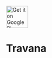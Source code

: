 <a href='https://play.google.com/store/apps/details?id=com.VegaSolutions.lpptransit&pcampaignid=pcampaignidMKT-Other-global-all-co-prtnr-py-PartBadge-Mar2515-1'><img src="https://play.google.com/intl/en_us/badges/images/generic/en-play-badge.png" alt="Get it on Google Play" height="60"/></a>

# Travana
